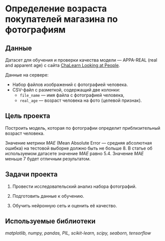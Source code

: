 # Определение возраста покупателей магазина по фотографиям


## Данные

Датасет для обучения и проверки качества модели — APPA-REAL (real and apparent age) с сайта [ChaLearn Looking at People](https://chalearnlap.cvc.uab.es/dataset/26/description/). 

Данные на сервере: 
- Набор файлов изображений с фотографией человека. 
- CSV-файл с разметкой, содержащий две колонки: 
    - `file_name` — имя файла с фотографией человека,
    - `real_age` — возраст человека на фото (целевой признак).

## Цель проекта

Построить модель, которая по фотографии определит приблизительный возраст человека.

Значение метрики *MAE* (Mean Absolute Error — средняя абсолютная ошибка) на тестовой выборке должно быть не больше 8. В статье об используемом датасете значение *MAE* равно 5.4. Значение *MAE* меньше 7 будет отличным результатом.

## Задачи проекта

1. Провести исследовательский анализ набора фотографий.

2. Подготовить данные к обучению.

3. Обучить нейронную сеть и оценить её качество.

## Используемые библиотеки
*matplotlib, numpy, pandas, PIL, scikit-learn, scipy, seaborn, tensorflow*

